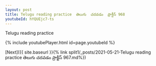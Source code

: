 ```yaml
---
layout: post
title: Telugu reading practice  తెలుగు  చదవడం  ప్రాక్టీస్ 968
youtubeId: hYQUEjc7-ts
---
```

 
 
Telugu reading practice
 
 
 
 
 


{% include youtubePlayer.html id=page.youtubeId %}
 
[Next]({{ site.baseurl }}{% link  split1/_posts/2021-05-21-Telugu reading practice  తెలుగు  చదవడం  ప్రాక్టీస్ 967.md%})
 
